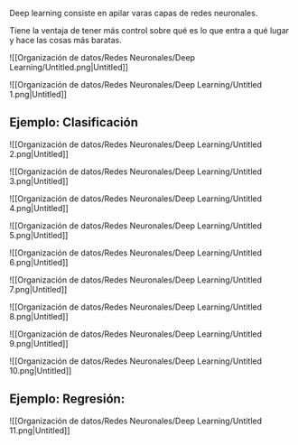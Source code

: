 Deep learning consiste en apilar varas capas de redes neuronales.

Tiene la ventaja de tener más control sobre qué es lo que entra a qué lugar y hace las cosas más baratas.

![[Organización de datos/Redes Neuronales/Deep Learning/Untitled.png|Untitled]]

![[Organización de datos/Redes Neuronales/Deep Learning/Untitled 1.png|Untitled]]

## Ejemplo: Clasificación

![[Organización de datos/Redes Neuronales/Deep Learning/Untitled 2.png|Untitled]]

![[Organización de datos/Redes Neuronales/Deep Learning/Untitled 3.png|Untitled]]

![[Organización de datos/Redes Neuronales/Deep Learning/Untitled 4.png|Untitled]]

![[Organización de datos/Redes Neuronales/Deep Learning/Untitled 5.png|Untitled]]

![[Organización de datos/Redes Neuronales/Deep Learning/Untitled 6.png|Untitled]]

![[Organización de datos/Redes Neuronales/Deep Learning/Untitled 7.png|Untitled]]

![[Organización de datos/Redes Neuronales/Deep Learning/Untitled 8.png|Untitled]]

![[Organización de datos/Redes Neuronales/Deep Learning/Untitled 9.png|Untitled]]

![[Organización de datos/Redes Neuronales/Deep Learning/Untitled 10.png|Untitled]]

## Ejemplo: Regresión:

![[Organización de datos/Redes Neuronales/Deep Learning/Untitled 11.png|Untitled]]